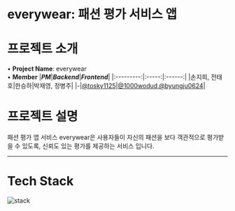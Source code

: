 # everywear: 패션 평가 서비스 앱

# 프로젝트 소개

• __Project Name__: everywear<br/>
• __Member__
|***PM***|***Backend***|***Frontend***|
|:---------:|:-----:|:------:|
|손지희, 전태호|한승하|박재영, 정병주|
|-|[@tosky1125](https://github.com/tosky1125)|[@1000wodud](https://github.com/100wodud),[@byungju0624](https://github.com/byungju0624)|

# 프로젝트 설명

패션 평가 앱 서비스 everywear은 사용자들이 자신의 패션을 보다 객관적으로 평가받을 수 있도록, 신뢰도 있는 평가를 제공하는 서비스 입니다.

***

# Tech Stack

![stack](![image](https://user-images.githubusercontent.com/68820161/118127200-5ad2de00-b434-11eb-940b-368406b93bb3.png))
